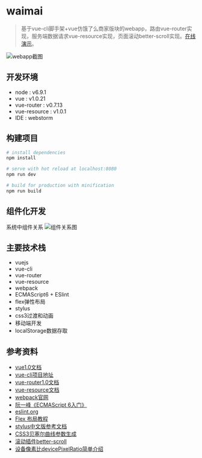 # waimai

> 基于vue-cli脚手架+vue仿饿了么商家版块的webapp，路由vue-router实现，服务端数据请求vue-resource实现，页面滚动better-scroll实现。[在线演示](http://uranux.com:8080/#!/goods)。

![webapp截图](http://ob9qd20l4.bkt.clouddn.com/waimaiweb2.png)

## 开发环境
- node : v6.9.1
- vue : v1.0.21
- vue-router : v0.7.13 
- vue-resource : v1.0.1
- IDE : webstorm 

## 构建项目

``` bash
# install dependencies
npm install

# serve with hot reload at localhost:8080
npm run dev

# build for production with minification
npm run build

```

## 组件化开发
系统中组件关系
![组件关系图](http://ob9qd20l4.bkt.clouddn.com/components.png)

## 主要技术栈
- vuejs
- vue-cli
- vue-router
- vue-resource
- webpack
- ECMAScript6 + ESlint
- flex弹性布局
- stylus
- css3过渡和动画
- 移动端开发
- localStorage数据存取

## 参考资料
- [vue1.0文档](http://vuejs.org.cn/guide/)
- [vue-cli项目地址](https://github.com/vuejs/vue-cli)
- [vue-router1.0文档](https://github.com/vuejs/vue-router/tree/1.0/docs/zh-cn)
- [vue-resource文档](https://github.com/pagekit/vue-resource/blob/master/docs/http.md)
- [webpack官网](https://webpack.js.org/)
- [阮一峰《ECMAScript 6入门》](http://es6.ruanyifeng.com/)
- [eslint.org](http://eslint.org/)
- [Flex 布局教程](http://www.ruanyifeng.com/blog/2015/07/flex-grammar.html?utm_source=tuicool)
- [stylus中文版参考文档](http://www.zhangxinxu.com/jq/stylus/)
- [CSS3贝塞尔曲线参数生成](http://cubic-bezier.com/#.17,.67,.83,.67)
- [滚动插件better-scroll](https://github.com/ustbhuangyi/better-scroll)
- [设备像素比devicePixelRatio简单介绍](http://www.zhangxinxu.com/wordpress/2012/08/window-devicepixelratio/)